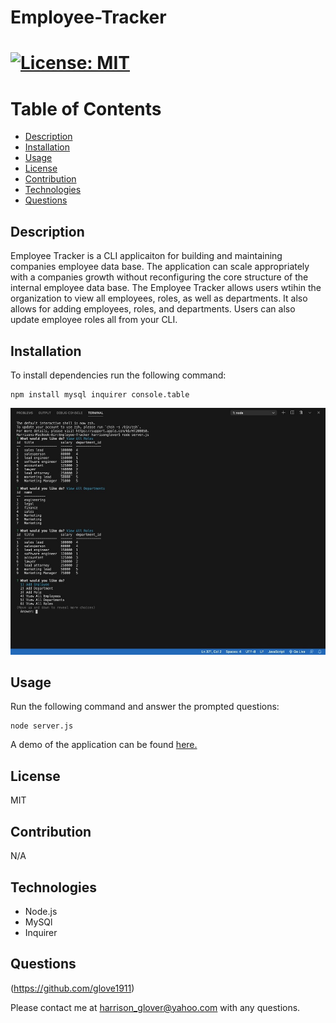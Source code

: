 # Employee-Tracker

# [![License: MIT](https://img.shields.io/badge/License-MIT-yellow.svg)](https://opensource.org/licenses/MIT)

# Table of Contents
- [Description](#description)
- [Installation](#installation)
- [Usage](#usage)
- [License](#license)
- [Contribution](#contribution)
- [Technologies](#technologies)
- [Questions](#questions)



 ## Description
Employee Tracker is a CLI applicaiton for building and maintaining companies employee data base. The application  can scale appropriately with a companies growth without reconfiguring the core structure of the internal employee data base.  The Employee Tracker allows users wtihin the organization to view all employees, roles, as well as departments. It also allows for adding employees, roles, and departments.  Users can also update employee roles all from your CLI.


## Installation
To install dependencies run the following command: 
```
npm install mysql inquirer console.table
```

<img src = "https://github.com/Glove1911/Employee-Tracker/blob/main/F556AB87-DAA6-4299-A99E-041C2A6DAD55_1_105_c.jpeg">

## Usage
Run the following command and answer the prompted questions:
```
node server.js
```
A demo of the application can be found [here.](https://drive.google.com/file/d/1b-_05mRjPLeMyY-5E2Q6_de59NdnLknV/view)

## License
MIT


## Contribution
N/A


## Technologies
* Node.js
* MySQl
* Inquirer



## Questions
(https://github.com/glove1911) 


Please contact me at [harrison_glover@yahoo.com](mailto:harrison_glover@yahoo.com) with any questions.
